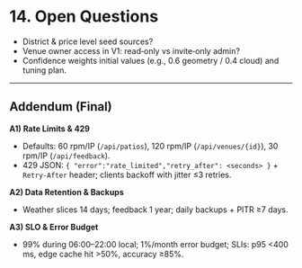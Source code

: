 # 14. Open Questions
- District & price level seed sources?  
- Venue owner access in V1: read‑only vs invite‑only admin?  
- Confidence weights initial values (e.g., 0.6 geometry / 0.4 cloud) and tuning plan.

---

## Addendum (Final)
**A1) Rate Limits & 429**  
- Defaults: 60 rpm/IP (`/api/patios`), 120 rpm/IP (`/api/venues/{id}`), 30 rpm/IP (`/api/feedback`).  
- 429 JSON: `{ "error":"rate_limited","retry_after": <seconds> }` + `Retry‑After` header; clients backoff with jitter ≤3 retries.

**A2) Data Retention & Backups**  
- Weather slices 14 days; feedback 1 year; daily backups + PITR ≥7 days.

**A3) SLO & Error Budget**  
- 99% during 06:00–22:00 local; 1%/month error budget; SLIs: p95 <400 ms, edge cache hit >50%, accuracy ≥85%.
